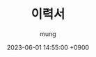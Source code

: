 ---
title: 이력서
author: mung
date: 2023-06-01 14:55:00 +0900
categories: [note]
pin : true
tags:
  []
---